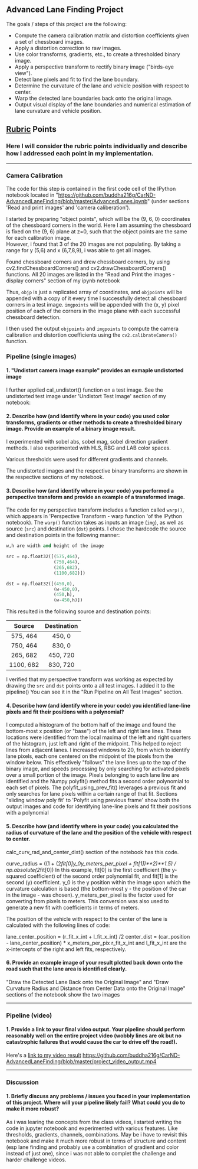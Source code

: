 ## Advanced Lane Finding Project

The goals / steps of this project are the following:

* Compute the camera calibration matrix and distortion coefficients given a set of chessboard images.
* Apply a distortion correction to raw images.
* Use color transforms, gradients, etc., to create a thresholded binary image.
* Apply a perspective transform to rectify binary image ("birds-eye view").
* Detect lane pixels and fit to find the lane boundary.
* Determine the curvature of the lane and vehicle position with respect to center.
* Warp the detected lane boundaries back onto the original image.
* Output visual display of the lane boundaries and numerical estimation of lane curvature and vehicle position.

[//]: # (Image References)

[image1]: ./examples/undistort_output.png "Undistorted"
[image2]: ./test_images/test1.jpg "Road Transformed"
[image3]: ./examples/binary_combo_example.jpg "Binary Example"
[image4]: ./examples/warped_straight_lines.jpg "Warp Example"
[image5]: ./examples/color_fit_lines.jpg "Fit Visual"
[image6]: ./examples/example_output.jpg "Output"
[video1]: ./project_video.mp4 "Video"

## [Rubric](https://review.udacity.com/#!/rubrics/571/view) Points

### Here I will consider the rubric points individually and describe how I addressed each point in my implementation.  

---

### Camera Calibration

The code for this step is contained in the first code cell of the IPython notebook located in "https://github.com/buddha216g/CarND-AdvancedLaneFinding/blob/master/AdvancedLanes.ipynb" (under sections 'Read and print images' and 'camera caliberation').  

I started by preparing "object points", which will be the (9, 6, 0) coordinates of the chessboard corners in the world. Here I am assuming the chessboard is fixed on the (9, 6) plane at z=0, such that the object points are the same for each calibration image.  
However, i found that 3 of the 20 images are not populating. By taking a range for y (5,6) and x (6,7,8,9), i was able to get all images.

Found chessboard corners and drew chessboard corners, by using cv2.findChessboardCorners() and cv2.drawChessboardCorners() functions.
All 20 images are listed in the "Read and Print the images - display corners" section of my ipynb notebook


Thus, `objp` is just a replicated array of coordinates, and `objpoints` will be appended with a copy of it every time I successfully detect all chessboard corners in a test image.  `imgpoints` will be appended with the (x, y) pixel position of each of the corners in the image plane with each successful chessboard detection.

I then used the output `objpoints` and `imgpoints` to compute the camera calibration and distortion coefficients using the `cv2.calibrateCamera()` function. 


### Pipeline (single images)

#### 1. "Undistort camera image example" provides an exmaple undistorted image

I further applied cal_undistort() function on a test image. See the undistorted test image under 'Undistort Test Image' section of my notebook:


#### 2. Describe how (and identify where in your code) you used color transforms, gradients or other methods to create a thresholded binary image.  Provide an example of a binary image result.

I experimented with sobel abs, sobel mag, sobel direction gradient methods.
I also experimented with HLS, RBG and LAB color spaces.

Various thresholds were used for different gradients and channels.

The undistorted images and the respective binary transforms are shown in the respective sections of my notebook.



#### 3. Describe how (and identify where in your code) you performed a perspective transform and provide an example of a transformed image.

The code for my perspective transform includes a function called `warp()`, which appears in 'Perspective Transform - warp function 'of the IPython notebook).  The `warp()` function takes as inputs an image (`img`), as well as source (`src`) and destination (`dst`) points.  I chose the hardcode the source and destination points in the following manner:

```python
w,h are width and height of the image

src = np.float32([(575,464),
                  (750,464), 
                  (265,682), 
                  (1100,682)])

dst = np.float32([(450,0),
                  (w-450,0),
                  (450,h),
                  (w-450,h)])

```

This resulted in the following source and destination points:

| Source        | Destination   | 
|:-------------:|:-------------:| 
| 575, 464      | 450, 0        | 
| 750, 464      | 830, 0      |
| 265, 682     | 450, 720      |
| 1100, 682      |830, 720        |

I verified that my perspective transform was working as expected by drawing the `src` and `dst` points onto a all test images.
I added it to the pipeline()
You can see it in the "Run Pipeline on All Test Images" section.



#### 4. Describe how (and identify where in your code) you identified lane-line pixels and fit their positions with a polynomial?

I computed a histogram of the bottom half of the image and found the bottom-most x position (or "base") of the left and right lane lines. These locations were identified from the local maxima of the left and right quarters of the histogram, just left and right of the midpoint. This helped to reject lines from adjacent lanes. I increased windows to 20, from which to identify lane pixels, each one centered on the midpoint of the pixels from the window below. This effectively "follows" the lane lines up to the top of the binary image, and speeds processing by only searching for activated pixels over a small portion of the image. Pixels belonging to each lane line are identified and the Numpy polyfit() method fits a second order polynomial to each set of pixels. The polyfit_using_prev_fit() leverages a previous fit and only searches for lane pixels within a certain range of that fit. 
Sections "sliding window poly fit' to 'Polyfit using previous frame' show both the output images and code for identifying lane-line pixels and fit their positions with a polynomial



#### 5. Describe how (and identify where in your code) you calculated the radius of curvature of the lane and the position of the vehicle with respect to center.

calc_curv_rad_and_center_dist() section of the notebook has this code.

curve_radius = ((1 + (2*fit[0]*y_0*y_meters_per_pixel + fit[1])**2)**1.5) / np.absolute(2*fit[0])
In this example, fit[0] is the first coefficient (the y-squared coefficient) of the second order polynomial fit, and fit[1] is the second (y) coefficient. y_0 is the y position within the image upon which the curvature calculation is based (the bottom-most y - the position of the car in the image - was chosen). y_meters_per_pixel is the factor used for converting from pixels to meters. This conversion was also used to generate a new fit with coefficients in terms of meters.

The position of the vehicle with respect to the center of the lane is calculated with the following lines of code:

lane_center_position = (r_fit_x_int + l_fit_x_int) /2
center_dist = (car_position - lane_center_position) * x_meters_per_pix
r_fit_x_int and l_fit_x_int are the x-intercepts of the right and left fits, respectively.

#### 6. Provide an example image of your result plotted back down onto the road such that the lane area is identified clearly.

"Draw the Detected Lane Back onto the Original Image" and "Draw Curvature Radius and Distance from Center Data onto the Original Image" sections of the notebook show the two images


---

### Pipeline (video)

#### 1. Provide a link to your final video output.  Your pipeline should perform reasonably well on the entire project video (wobbly lines are ok but no catastrophic failures that would cause the car to drive off the road!).

Here's a [link to my video result](./project_video.mp4)
https://github.com/buddha216g/CarND-AdvancedLaneFinding/blob/master/project_video_output.mp4


---

### Discussion

#### 1. Briefly discuss any problems / issues you faced in your implementation of this project.  Where will your pipeline likely fail?  What could you do to make it more robust?

As i was learing the concepts from the class videos, i started writing the code in jupyter notebook and experimented with various features. Like thresholds, gradients, channels, combinations. May be i have to revisit this notebook and make it much more robust in terms of structure and content (esp lane finding and probably use a combination of gradient and color instead of just one), since i was not able to complet the challenge and harder challenge videos.

